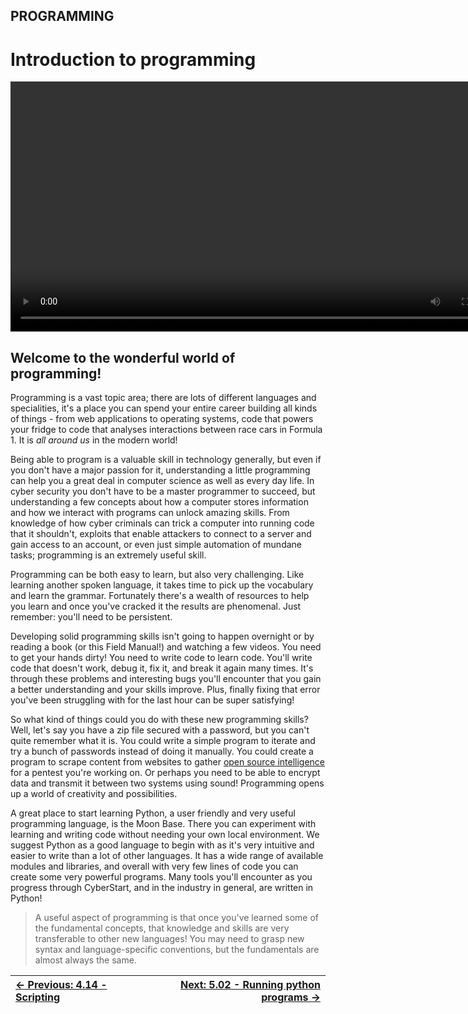 ## PROGRAMMING

# Introduction to programming

<div align="center">
  <video src="https://github.com/alphyos/CyberStart-2023/assets/108233076/f2c78973-8cad-4989-814d-fff29c744031" width="800" />
</div>

## Welcome to the wonderful world of programming!

Programming is a vast topic area; there are lots of different
languages and specialities, it's a place you can spend your entire
career building all kinds of things - from web applications to operating
 systems, code that powers your fridge to code that analyses
interactions between race cars in Formula 1. It is *all around us* in the modern world!

Being able to program is a valuable skill in technology generally,
but even if you don't have a major passion for it, understanding a
little programming can help you a great deal in computer science as well
 as every day life. In cyber security you don't have to be a master
programmer to succeed, but understanding a few concepts about how a
computer stores information and how we interact with programs can unlock
 amazing skills. From knowledge of how cyber criminals can trick a
computer into running code that it shouldn't, exploits that enable
attackers to connect to a server and gain access to an account, or even
just simple automation of mundane tasks; programming is an extremely
useful skill.

Programming can be both easy to learn, but also very challenging.
Like learning another spoken language, it takes time to pick up the
vocabulary and learn the grammar. Fortunately there's a wealth of
resources to help you learn and once you've cracked it the results are
phenomenal. Just remember: you'll need to be persistent.

Developing solid programming skills isn't going to happen overnight
or by reading a book (or this Field Manual!) and watching a few videos.
You need to get your hands dirty! You need to write code to learn code.
You'll write code that doesn't work, debug it, fix it, and break it
again many times. It's through these problems and interesting bugs
you'll encounter that you gain a better understanding and your skills
improve. Plus, finally fixing that error you've been struggling with for
 the last hour can be super satisfying!

So what kind of things could you do with these new programming
skills? Well, let's say you have a zip file secured with a password, but
 you can't quite remember what it is. You could write a simple program
to iterate and try a bunch of passwords instead of doing it manually.
You could create a program to scrape content from websites to gather [open source intelligence](OsintAndRobots2.13.md)
 for a pentest you're working on. Or perhaps you need to be able to
encrypt data and transmit it between two systems using sound!
Programming opens up a world of creativity and possibilities.

A great place to start learning Python, a user friendly and very
useful programming language, is the Moon Base. There you can experiment
with learning and writing code without needing your own local
environment. We suggest Python as a good language to begin with as it's
very intuitive and easier to write than a lot of other languages. It has
 a wide range of available modules and libraries, and overall with very
few lines of code you can create some very powerful programs. Many tools
 you'll encounter as you progress through CyberStart, and in the
industry in general, are written in Python!

> A useful aspect of programming is that once you've learned some of
> the fundamental concepts, that knowledge and skills are very
> transferable to other new languages! You may need to grasp new syntax
> and language-specific conventions, but the fundamentals are almost
> always the same.

<div align="center">

[← Previous: 4.14 - Scripting](Scripting4.14.md) | [Next: 5.02 - Running python programs →](RunningPythonPrograms5.2.md)
:-|-:
